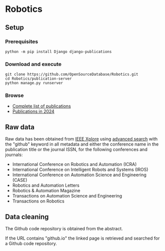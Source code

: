 # Robotics

## Setup

### Prerequisites
```
python -m pip install Django django-publications
```
### Download and execute
```
git clone https://github.com/OpenSourceDatabase/Robotics.git
cd Robotics/publication-server
python manage.py runserver
```
### Browse
* [Complete list of publications](http://localhost:8000/publications/)
* [Publications in 2024](http://localhost:8000/publications/year/2024/)

## Raw data

Raw data has been obtained from [IEEE Xplore](https://ieeexplore.ieee.org/Xplore/home.jsp) using [advanced search](https://ieeexplore.ieee.org/search/advanced) with the "github" keyword in all metadata and either the conference name in the publication title or the journal ISSN, for the following conferences and journals:
* International Conference on Robotics and Automation (ICRA)
* International Conference on Intelligent Robots and Systems (IROS)
* International Conference on Automation Science and Engineering (CASE)
* Robotics and Automation Letters
* Robotics & Automation Magazine
* Transactions on Automation Science and Engineering
* Transactions on Robotics

## Data cleaning

The Github code repository is obtained from the abstract. 

If the URL contains "github.io" the linked page is retrieved and searched for a Github code repository.
